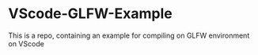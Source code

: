 # VScode-GLFW-Example
This is a repo, containing an example for compiling on GLFW environment on VScode 
